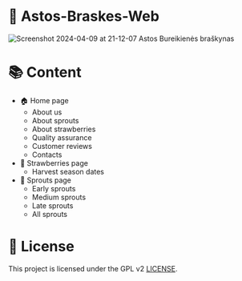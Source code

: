 # 🍓 Astos-Braskes-Web

![Screenshot 2024-04-09 at 21-12-07 Astos Bureikienės braškynas](https://github.com/Edveika/Astos-Braskes-Front-End/assets/113787144/45af6f58-d6d2-4219-aad2-3d290736e452)

# 📚 Content

* 🏠 Home page
  * About us
  * About sprouts
  * About strawberries
  * Quality assurance
  * Customer reviews
  * Contacts 
* 🍓 Strawberries page
  * Harvest season dates
* 🌱 Sprouts page
  * Early sprouts
  * Medium sprouts
  * Late sprouts
  * All sprouts

# 📜 License

This project is licensed under the GPL v2 [LICENSE](LICENSE).

